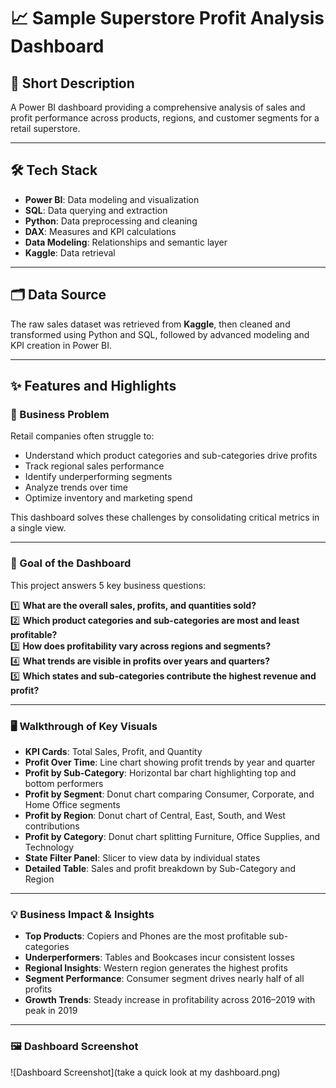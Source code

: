 # 📈 Sample Superstore Profit Analysis Dashboard

## 📝 Short Description
A Power BI dashboard providing a comprehensive analysis of sales and profit performance across products, regions, and customer segments for a retail superstore.

---

## 🛠️ Tech Stack
- **Power BI**: Data modeling and visualization
- **SQL**: Data querying and extraction
- **Python**: Data preprocessing and cleaning
- **DAX**: Measures and KPI calculations
- **Data Modeling**: Relationships and semantic layer
- **Kaggle**: Data retrieval

---

## 🗂️ Data Source
The raw sales dataset was retrieved from **Kaggle**, then cleaned and transformed using Python and SQL, followed by advanced modeling and KPI creation in Power BI.

---

## ✨ Features and Highlights

### 📌 Business Problem
Retail companies often struggle to:
- Understand which product categories and sub-categories drive profits
- Track regional sales performance
- Identify underperforming segments
- Analyze trends over time
- Optimize inventory and marketing spend

This dashboard solves these challenges by consolidating critical metrics in a single view.

---

### 🎯 Goal of the Dashboard
This project answers 5 key business questions:

1️⃣ **What are the overall sales, profits, and quantities sold?**  
2️⃣ **Which product categories and sub-categories are most and least profitable?**  
3️⃣ **How does profitability vary across regions and segments?**  
4️⃣ **What trends are visible in profits over years and quarters?**  
5️⃣ **Which states and sub-categories contribute the highest revenue and profit?**

---

### 🖥️ Walkthrough of Key Visuals
- **KPI Cards**: Total Sales, Profit, and Quantity
- **Profit Over Time**: Line chart showing profit trends by year and quarter
- **Profit by Sub-Category**: Horizontal bar chart highlighting top and bottom performers
- **Profit by Segment**: Donut chart comparing Consumer, Corporate, and Home Office segments
- **Profit by Region**: Donut chart of Central, East, South, and West contributions
- **Profit by Category**: Donut chart splitting Furniture, Office Supplies, and Technology
- **State Filter Panel**: Slicer to view data by individual states
- **Detailed Table**: Sales and profit breakdown by Sub-Category and Region

---

### 💡 Business Impact & Insights
- **Top Products**: Copiers and Phones are the most profitable sub-categories
- **Underperformers**: Tables and Bookcases incur consistent losses
- **Regional Insights**: Western region generates the highest profits
- **Segment Performance**: Consumer segment drives nearly half of all profits
- **Growth Trends**: Steady increase in profitability across 2016–2019 with peak in 2019

---


### 🖼️ Dashboard Screenshot
![Dashboard Screenshot](take a quick look at my dashboard.png)

